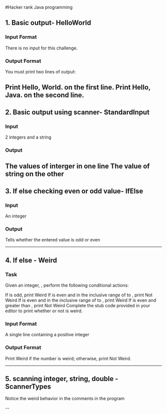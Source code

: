 #Hacker rank Java programming

## 1. Basic output- HelloWorld

### Input Format

There is no input for this challenge.

### Output Format

You must print two lines of output:

Print Hello, World. on the first line.
Print Hello, Java. on the second line.
 ---

## 2. Basic output using scanner- StandardInput

### Input 
2 integers and a string

### Output
The values of interger in one line
The value of string on the other
---

## 3. If else checking even or odd value- IfElse

### Input
An integer

### Output
Tells whether the entered value is odd or even

---

## 4. If else - Weird

### Task
Given an integer, , perform the following conditional actions:

If  is odd, print Weird
If  is even and in the inclusive range of  to , print Not Weird
If  is even and in the inclusive range of  to , print Weird
If  is even and greater than , print Not Weird
Complete the stub code provided in your editor to print whether or not  is weird.

### Input Format

A single line containing a positive integer

### Output Format

Print Weird if the number is weird; otherwise, print Not Weird.

---

## 5. scanning integer, string, double - ScannerTypes

Notice the weird behavior in the comments in the program

--


